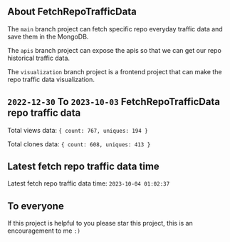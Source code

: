 ## About FetchRepoTrafficData

The `main` branch project can fetch specific repo everyday traffic data and save them in the MongoDB.

The `apis` branch project can expose the apis so that we can get our repo historical traffic data.

The `visualization` branch project is a frontend project that can make the repo traffic data visualization.

## `2022-12-30` To `2023-10-03` FetchRepoTrafficData repo traffic data

Total views data: `{ count: 767, uniques: 194 }`

Total clones data: `{ count: 608, uniques: 413 }`

## Latest fetch repo traffic data time

Latest fetch repo traffic data time: `2023-10-04 01:02:37`

## To everyone

If this project is helpful to you please star this project, this is an encouragement to me `:)`



